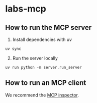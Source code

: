 # labs-mcp

## How to run the MCP server

1. Install dependencies with uv

```
uv sync
```
2. Run the server locally
```
uv run python -m server.run_server
```

## How to run an MCP client

We recommend the [MCP inspector](https://modelcontextprotocol.io/docs/tools/inspector).